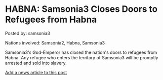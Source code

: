 # HABNA: Samsonia3 Closes Doors to Refugees from Habna

Posted by: samsonia3

Nations involved: Samsonia2, Habna, Samsonia3

Samsonia3's God-Emperor has closed the nation's doors to refugees from Habna. Any refugee who enters the territory of Samsonia3 will be promptly arrested and sold into slavery.

[Add a news article to this post](http://solborg.xyz/rp/admin.php?event=2016-11-13_samsonia3-closes-doors-to-refugees-from-habna-samsonia3)

